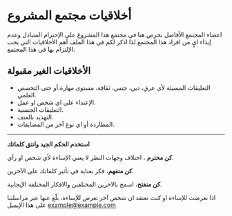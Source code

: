 # أخلاقيات مجتمع المشروع

  اعضاء المجتمع الأفاضل نحرص هنا في مجتمع هذا المشروع على الإحترام المتبادل وعدم إيذاء ايٍ من افراد هذا المجتمع
  لذا اذكر لكم في هذا الملف أهم الأخلاقيات التي يجب الإلتزام بها في هذا المجتمع.
  
  ## الأخلاقيات الغير مقبولة
 
 - التعليقات المسيئة لأي عرق، دين، جنس، ثقافة، مستوى مهارة،أو حتى التخصص العلمي.
 - الإعتداء على اي شخص او عمل.
 - التعليقات الجنسية.
 - التهديد بالعنف.
 - المطاردة أو اي نوع آخر من المضايقات.
---


**استخدم الحكم الجيد وانتق كلماتك**


**كن محترم** ، اختلاف وجهات النظر لا يعني الإساءة لأي شخص او رأي.

**كن متفهم**، فكر بعناية في تأثير كلماتك على الآخرين.

**كن منفتح**، اسمح بالاخرين المختلفين والافكار المختلفة الإيجابية.




اذا تعرضت للإساءة او كنت تعتقد ان شخص آخر تعرض للإساءة، بلّغ عنها عبر مراسلتنا على هذا الإيميل example@example.com

